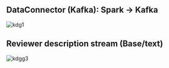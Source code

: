 ## DataConnector (Kafka): Spark -> Kafka
![kdg1](https://github.com/ravinthiranpartheepan1407/real-time-sentiment-analysis-etl/assets/74911165/57ed6a1d-7734-4a38-aa5d-56a8db1da24a)

## Reviewer description stream (Base/text)
![kdgg3](https://github.com/ravinthiranpartheepan1407/real-time-sentiment-analysis-etl/assets/74911165/9691d12f-a2f5-46b4-8c98-34febfc184c0)
